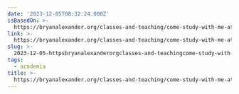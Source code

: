```yaml
---
date: '2023-12-05T08:32:24.000Z'
isBasedOn: >-
  https://bryanalexander.org/classes-and-teaching/come-study-with-me-at-georgetown-university-2/
link: >-
  https://bryanalexander.org/classes-and-teaching/come-study-with-me-at-georgetown-university-2/
slug: >-
  2023-12-05-httpsbryanalexanderorgclasses-and-teachingcome-study-with-me-at-georgetown-university-2
tags:
  - academia
title: >-
  https://bryanalexander.org/classes-and-teaching/come-study-with-me-at-georgetown-university-2/
---
```


